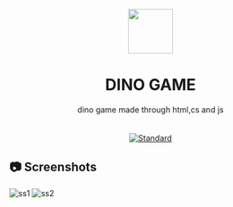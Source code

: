 <p align="center">
    <img  height="80" src="">
  </a>
</p>
<h1 align="center">DINO GAME</h1>
<div align="center">
  dino game made through html,cs and js
</div>

<br />


<br />

<div align="center">
  <!-- Standard -->
  <a href="https://standardjs.com">
    <img src="https://img.shields.io/badge/code%20style-standard-brightgreen.svg?style=flat-square"
      alt="Standard" />
  </a>
</div>



## 📷 Screenshots

![ss1]()
![ss2]()
